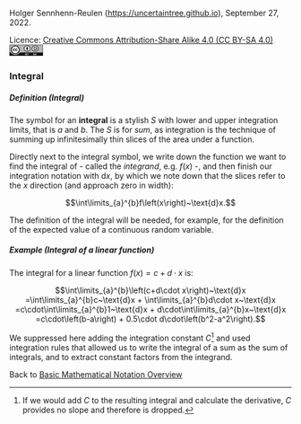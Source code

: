 Holger Sennhenn-Reulen (https://uncertaintree.github.io), September 27, 2022. 

Licence: [Creative Commons Attribution-Share Alike 4.0 (CC BY-SA 4.0)   <img src="https://github.com/uncertaintree/uncertaintree.github.io/blob/master/oer/cc_by_sa.png" width="60" height="20">](https://creativecommons.org/licenses/by-sa/4.0/)

### Integral

##### Definition (Integral)

The symbol for an **integral** is a stylish *S* with lower and upper integration limits, that is $a$ and $b$. 
The *S* is for *sum*, as integration is the technique of summing up infinitesimally thin slices of the area under a function. 

Directly next to the integral symbol, we write down the function we want to find the integral of - called the *integrand*, e.g. $f\left(x\right)$ -, and then finish our integration notation with $\text{d}x$, by which we note down that the slices refer to the $x$ direction (and approach zero in width):

$$\int\limits_{a}^{b}f\left(x\right)~\text{d}x.$$

The definition of the integral will be needed, for example, for the definition of the expected value of a continuous random variable.

##### Example (Integral of a linear function)

The integral for a linear function $f\left(x\right)=c+d\cdot x$ is:

$$\int\limits_{a}^{b}\left(c+d\cdot x\right)~\text{d}x
=\int\limits_{a}^{b}c~\text{d}x + \int\limits_{a}^{b}d\cdot x~\text{d}x
=c\cdot\int\limits_{a}^{b}1~\text{d}x + d\cdot\int\limits_{a}^{b}x~\text{d}x
=c\cdot\left(b-a\right) + 0.5\cdot d\cdot\left(b^2-a^2\right).$$

We suppressed here adding the integration constant $C$[^1] and used integration rules that allowed us to write the integral of a sum as the sum of integrals, and to extract constant factors from the integrand.

[^1]: If we would add $C$ to the resulting integral and calculate the derivative, $C$ provides no slope and therefore is dropped.

Back to [Basic Mathematical Notation Overview](https://github.com/uncertaintree/uncertaintree.github.io/blob/master/oer/basic_mathematical_notation/00_index.md)
